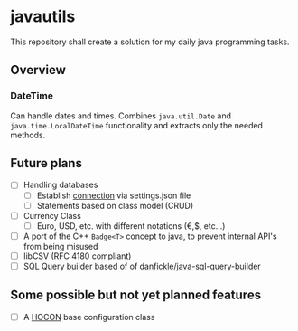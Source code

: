 # javautils

This repository shall create a solution for my daily java programming tasks.

## Overview

### DateTime

Can handle dates and times. Combines `java.util.Date` and `java.time.LocalDateTime` functionality and extracts only the needed methods.

## Future plans

- [ ] Handling databases
    - [ ] Establish [connection](https://www.javatpoint.com/steps-to-connect-to-the-database-in-java) via settings.json file
    - [ ] Statements based on class model (CRUD)
- [ ] Currency Class
    - [ ] Euro, USD, etc. with different notations (€,$, etc...)
- [ ] A port of the C++ `Badge<T>` concept to java, to prevent internal API's from being misused
- [ ] libCSV (RFC 4180 compliant)
- [ ] SQL Query builder based of of [danfickle/java-sql-query-builder](https://github.com/danfickle/java-sql-query-builder)

## Some possible but not yet planned features

- [ ] A [HOCON](https://en.wikipedia.org/wiki/HOCON) base configuration class
